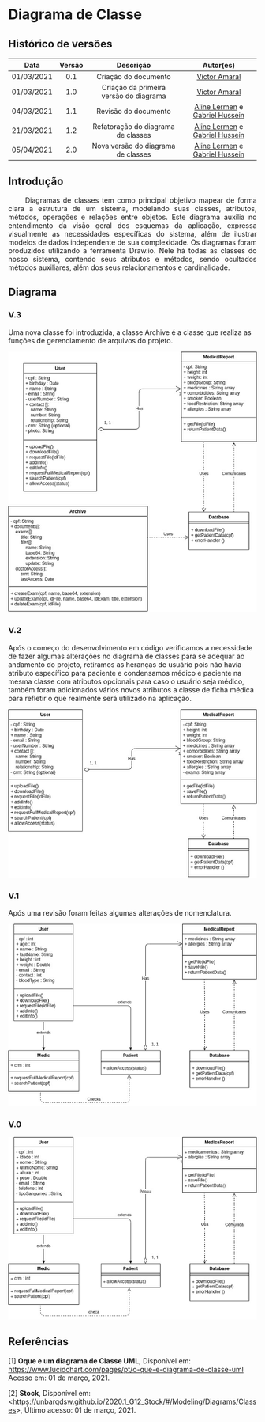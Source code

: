 # Diagrama de Classe

## Histórico de versões

|    Data    | Versão |               Descrição                |                                               Autor(es)                                                |
| :--------: | :----: | :------------------------------------: | :----------------------------------------------------------------------------------------------------: |
| 01/03/2021 |  0.1   |          Criação do documento          |                           [Victor Amaral](https://github.com/VictorAmaralc)                            |
| 01/03/2021 |  1.0   | Criação da primeira versão do diagrama |                           [Victor Amaral](https://github.com/VictorAmaralc)                            |
| 04/03/2021 |  1.1   |          Revisão do documento          | [Aline Lermen](https://github.com/AlineLermen)  e [Gabriel Hussein](https://github.com/GabrielHussein) |
| 21/03/2021 |  1.2   |   Refatoração do diagrama de classes   | [Aline Lermen](https://github.com/AlineLermen)  e [Gabriel Hussein](https://github.com/GabrielHussein) |
| 05/04/2021 |  2.0   |   Nova versão do diagrama de classes   | [Aline Lermen](https://github.com/AlineLermen)  e [Gabriel Hussein](https://github.com/GabrielHussein) |

## Introdução
<p style="text-align: justify;"> &emsp;&emsp;
Diagramas de classes tem como principal objetivo mapear de forma clara a estrutura de um sistema, modelando suas classes, atributos, métodos, operações e relações entre objetos. Este diagrama auxilia no entendimento da visão geral dos esquemas da aplicação, expressa visualmente as necessidades específicas do sistema, além de ilustrar modelos de dados independente de sua complexidade.
Os diagramas foram produzidos utilizando a ferramenta Draw.io. Nele há todas as classes do nosso sistema, contendo seus atributos e métodos, sendo ocultados métodos auxiliares, além dos seus relacionamentos e cardinalidade.
</p>

## Diagrama

### V.3 
Uma nova classe foi introduzida, a classe Archive é a classe que realiza as funções de gerenciamento de arquivos do projeto.

![Classev2](../assets/images/04-diagramasUML/diagramaClasse/diagramaClasse_v3.jpg)

### V.2 
Após o começo do desenvolvimento em código verificamos a necessidade de fazer algumas alterações no diagrama de classes para se adequar ao andamento do projeto, retiramos as heranças de usuário pois não havia atributo específico para paciente e condensamos médico e paciente na mesma classe com atributos opcionais para caso o usuário seja médico, também foram adicionados vários novos atributos a classe de ficha médica para refletir o que realmente será utilizado na aplicação.

![Classev2](../assets/images/04-diagramasUML/diagramaClasse/diagramaClasse_v2.jpg)

### V.1
Após uma revisão foram feitas algumas alterações de nomenclatura.

![Classev1](../assets/images/04-diagramasUML/diagramaClasse/diagramaClasse_v1.jpg)

### V.0

![Classe](../assets/images/04-diagramasUML/diagramaClasse/diagramaClasse.jpg)

## Referências

[1] **Oque e um diagrama de Classe UML**, Disponível em: <https://www.lucidchart.com/pages/pt/o-que-e-diagrama-de-classe-uml> Acesso em: 01 de março, 2021.

[2] **Stock**, Disponível em: <<https://unbarqdsw.github.io/2020.1_G12_Stock/#/Modeling/Diagrams/Classes>>, Último acesso: 01 de março, 2021.